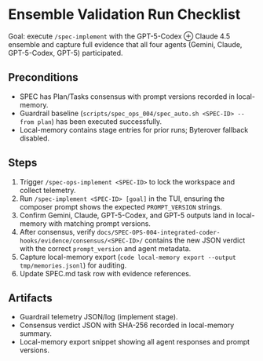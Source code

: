 # Ensemble Validation Run Checklist

Goal: execute `/spec-implement` with the GPT-5-Codex ⊕ Claude 4.5 ensemble and capture full evidence that all four agents (Gemini, Claude, GPT-5-Codex, GPT-5) participated.

## Preconditions
- SPEC has Plan/Tasks consensus with prompt versions recorded in local-memory.
- Guardrail baseline (`scripts/spec_ops_004/spec_auto.sh <SPEC-ID> --from plan`) has been executed successfully.
- Local-memory contains stage entries for prior runs; Byterover fallback disabled.

## Steps
1. Trigger `/spec-ops-implement <SPEC-ID>` to lock the workspace and collect telemetry.
2. Run `/spec-implement <SPEC-ID> [goal]` in the TUI, ensuring the composer prompt shows the expected `PROMPT_VERSION` strings.
3. Confirm Gemini, Claude, GPT-5-Codex, and GPT-5 outputs land in local-memory with matching prompt versions.
4. After consensus, verify `docs/SPEC-OPS-004-integrated-coder-hooks/evidence/consensus/<SPEC-ID>/` contains the new JSON verdict with the correct `prompt_version` and agent metadata.
5. Capture local-memory export (`code local-memory export --output tmp/memories.jsonl`) for auditing.
6. Update SPEC.md task row with evidence references.

## Artifacts
- Guardrail telemetry JSON/log (implement stage).
- Consensus verdict JSON with SHA-256 recorded in local-memory summary.
- Local-memory export snippet showing all agent responses and prompt versions.

